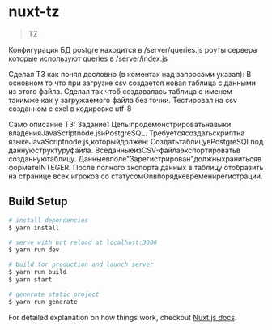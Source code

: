 # nuxt-tz

> TZ

Конфигурация БД postgre находится в /server/queries.js
роуты сервера которые используют queries в /server/index.js

Сделал ТЗ как понял дословно (в коментах над запросами указал):
В основном то что при загрузке csv создается новая таблица с данными из этого файла. Сделал так чтоб создавалась таблица с именем такимже как у загружаемого файла без точки. Тестировал на csv созданном с exel в кодировке utf-8

Само описание ТЗ:
Задание​​1 Цель:​​продемонстрировать​​навыки​​владения​​JavaScript​​node.js​​и​​PostgreSQL.
Требуется​​создать​​скрипт​​на​​языке​​JavaScript​​node.js,​к​оторый​​должен: Создать​т​аблицу​​в​​PostgreSQL​​под​​данную​​структуру​​файла. Все​​данные​​из​​CSV-файла​​экспортировать​​в​​созданную​т​аблицу. Данные​​в​​поле​"​Зарегистрирован"​​должны​​храниться​​в​​формате​I​NTEGER.
После полного экспорта данных в таблицу отобразить на странице всех игроков со статусом​​On​​в​​порядке​​времени​​регистрации.

## Build Setup

``` bash
# install dependencies
$ yarn install

# serve with hot reload at localhost:3000
$ yarn run dev

# build for production and launch server
$ yarn run build
$ yarn start

# generate static project
$ yarn run generate
```

For detailed explanation on how things work, checkout [Nuxt.js docs](https://nuxtjs.org).
